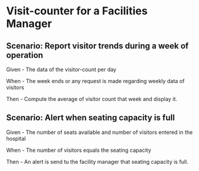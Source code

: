 # Visit-counter for a Facilities Manager

## Scenario: Report visitor trends during a week of operation

Given - The data of the visitor-count per day
  
When - The week ends or any request is made
regarding weekly data of visitors
  
Then - Compute the average of visitor
count that week and display it.

## Scenario: Alert when seating capacity is full

Given - The number of seats available and
number of visitors entered in the hospital

When - The number of visitors equals the seating capacity

Then - An alert is send tu the facility
manager that seating capacity is full.
